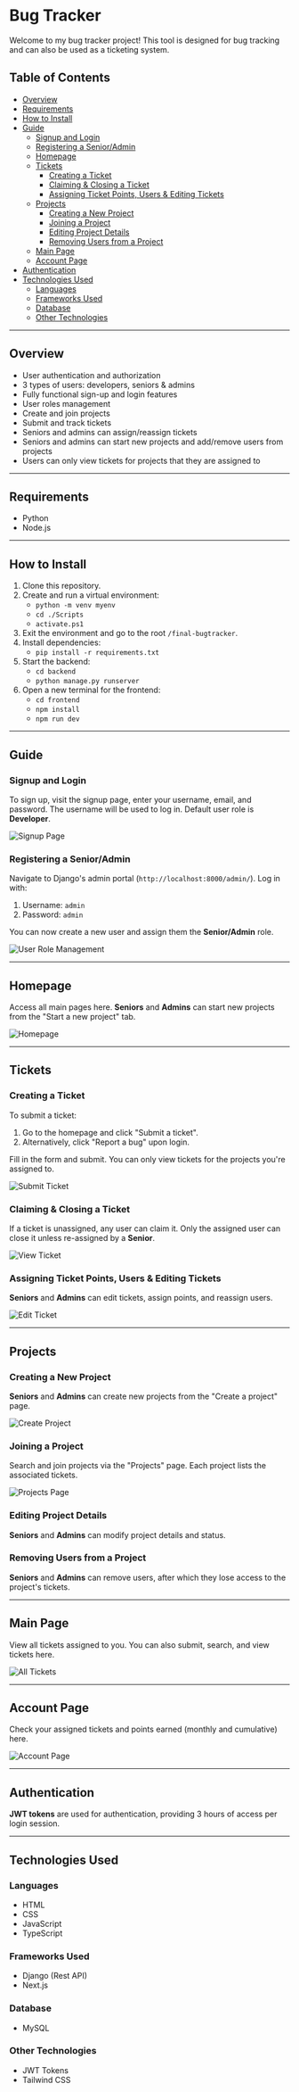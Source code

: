 # Bug Tracker

Welcome to my bug tracker project! This tool is designed for bug tracking and can also be used as a ticketing system.

## Table of Contents
- [Overview](#overview)
- [Requirements](#requirements)
- [How to Install](#how-to-install)
- [Guide](#guide)
  - [Signup and Login](#signup-and-login)
  - [Registering a Senior/Admin](#registering-a-senioradmin)
  - [Homepage](#homepage)
  - [Tickets](#tickets)
    - [Creating a Ticket](#creating-a-ticket)
    - [Claiming & Closing a Ticket](#claiming--closing-a-ticket)
    - [Assigning Ticket Points, Users & Editing Tickets](#assigning-ticket-points-users--editing-tickets)
  - [Projects](#projects)
    - [Creating a New Project](#creating-a-new-project)
    - [Joining a Project](#joining-a-project)
    - [Editing Project Details](#editing-project-details)
    - [Removing Users from a Project](#removing-users-from-a-project)
  - [Main Page](#main-page)
  - [Account Page](#account-page)
- [Authentication](#authentication)
- [Technologies Used](#technologies-used)
  - [Languages](#languages)
  - [Frameworks Used](#frameworks-used)
  - [Database](#database)
  - [Other Technologies](#other-technologies)

---

## Overview

- User authentication and authorization
- 3 types of users: developers, seniors & admins
- Fully functional sign-up and login features
- User roles management
- Create and join projects
- Submit and track tickets
- Seniors and admins can assign/reassign tickets
- Seniors and admins can start new projects and add/remove users from projects
- Users can only view tickets for projects that they are assigned to

---

## Requirements

- Python
- Node.js

---

## How to Install

1. Clone this repository.
2. Create and run a virtual environment:
   - `python -m venv myenv`
   - `cd ./Scripts`
   - `activate.ps1`
3. Exit the environment and go to the root `/final-bugtracker`.
4. Install dependencies:
   - `pip install -r requirements.txt`
5. Start the backend:
   - `cd backend` 
   - `python manage.py runserver`
6. Open a new terminal for the frontend:
   - `cd frontend`
   - `npm install`
   - `npm run dev`

---

## Guide

### Signup and Login

To sign up, visit the signup page, enter your username, email, and password. The username will be used to log in. Default user role is **Developer**.

![Signup Page](./IMAGES/signup.jpg)

### Registering a Senior/Admin

Navigate to Django's admin portal (`http://localhost:8000/admin/`). Log in with:

1. Username: `admin`
2. Password: `admin`

You can now create a new user and assign them the **Senior/Admin** role.

![User Role Management](./IMAGES/userrole.jpg)

---

## Homepage

Access all main pages here. **Seniors** and **Admins** can start new projects from the "Start a new project" tab.

![Homepage](./IMAGES/homepage.jpg)

---

## Tickets

### Creating a Ticket

To submit a ticket:

1. Go to the homepage and click "Submit a ticket".
2. Alternatively, click "Report a bug" upon login.

Fill in the form and submit. You can only view tickets for the projects you're assigned to.

![Submit Ticket](./IMAGES/submitticket.jpg)

### Claiming & Closing a Ticket

If a ticket is unassigned, any user can claim it. Only the assigned user can close it unless re-assigned by a **Senior**.

![View Ticket](./IMAGES/viewticket.jpg)

### Assigning Ticket Points, Users & Editing Tickets

**Seniors** and **Admins** can edit tickets, assign points, and reassign users.

![Edit Ticket](./IMAGES/edit-ticket.jpg)

---

## Projects

### Creating a New Project

**Seniors** and **Admins** can create new projects from the "Create a project" page.

![Create Project](./IMAGES/createproject.jpg)

### Joining a Project

Search and join projects via the "Projects" page. Each project lists the associated tickets.

![Projects Page](./IMAGES/projects.jpg)

### Editing Project Details

**Seniors** and **Admins** can modify project details and status.

### Removing Users from a Project

**Seniors** and **Admins** can remove users, after which they lose access to the project's tickets.

---

## Main Page

View all tickets assigned to you. You can also submit, search, and view tickets here.

![All Tickets](./IMAGES/alltickets.jpg)

---

## Account Page

Check your assigned tickets and points earned (monthly and cumulative) here.

![Account Page](./IMAGES/accountpage.jpg)

---

## Authentication

**JWT tokens** are used for authentication, providing 3 hours of access per login session.

---

## Technologies Used

### Languages
- HTML
- CSS
- JavaScript
- TypeScript

### Frameworks Used
- Django (Rest API)
- Next.js

### Database
- MySQL

### Other Technologies
- JWT Tokens
- Tailwind CSS
